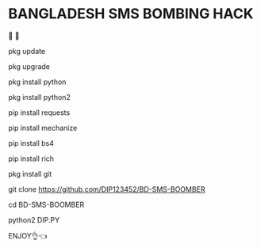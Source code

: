 # BANGLADESH SMS BOMBING HACK 
👀
👅 

pkg update 

pkg upgrade 

pkg install python 

pkg install python2 

pip install requests 

pip install mechanize 

pip install bs4 

pip install rich 

pkg install git 

git clone https://github.com/DIP123452/BD-SMS-BOOMBER 

cd BD-SMS-BOOMBER 

python2 DIP.PY 

ENJOY👌👈
